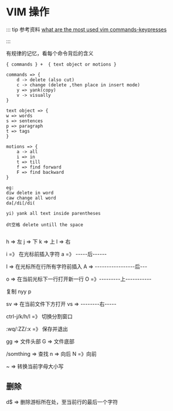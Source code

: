 # VIM 操作

::: tip 参考资料
  [what are the most used vim commands-keypresses](https://stackoverflow.com/questions/5400806/what-are-the-most-used-vim-commands-keypresses)

:::



有规律的记忆，看每个命令背后的含义

```
{ commands } +  { text object or motions }

commands => {
    d -> delete (also cut)
    c -> change (delete ,then place in insert mode)
    y => yank(copy)
    v -> visually
}

text object => {
w => words
s => sentences
p => paragraph
t => tags
}

motions => {
    a -> all
    i => in
    t => till
    f => find forward
    F => find backward
}

eg:
diw delete in word
caw change all word
da[/di[/di(

yi) yank all text inside parentheses

dt空格 delete untill the space


```

h => 左
j => 下
k => 上
l => 右

i =》 在光标前插入字符
a =》 -----后------

I => 在光标所在行所有字符前插入
A => -----------------后---

o => 在当前光标下一行打开新一行
O =》---------上-----------

复制
nyy
p

sv => 在当前文件下方打开
vs => --------右-----

ctrl-j/k/h/l =》 切换分割窗口

:wq/:ZZ/:x =》 保存并退出

gg => 文件头部
G => 文件底部

/somthing => 查找
n => 向后
N =》向前

~ => 转换当前字母大小写

## 删除

d\$ => 删除游标所在处，至当前行的最后一个字符
